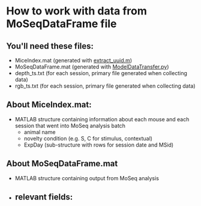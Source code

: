 # How to work with data from MoSeqDataFrame file

## You'll need these files:
- MiceIndex.mat (generated with [extract_uuid.m](https://github.com/ckakiti/Novelty_analysis_KA/blob/master/MoSeqAnalysis/extract_uuid.m))
- MoSeqDataFrame.mat (generated with [ModelDataTransfer.py](https://github.com/ckakiti/Novelty_analysis_KA/blob/master/MoSeqAnalysis/ModelDataTransfer.py))
- depth_ts.txt (for each session, primary file generated when collecting data)
- rgb_ts.txt (for each session, primary file generated when collecting data)

## About MiceIndex.mat:
- MATLAB structure containing information about each mouse and each session that went into MoSeq analysis batch
  - animal name
  - novelty condition (e.g. S, C for stimulus, contextual)
  - ExpDay (sub-structure with rows for session date and MSid)

## About MoSeqDataFrame.mat
- MATLAB structure containing output from MoSeq analysis
- relevant fields:
  - 
